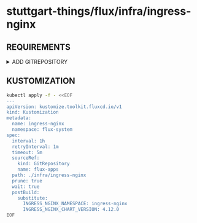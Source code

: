 # stuttgart-things/flux/infra/ingress-nginx

## REQUIREMENTS

<details><summary>ADD GITREPOSITORY</summary>

```bash
kubectl apply -f - <<EOF
apiVersion: source.toolkit.fluxcd.io/v1
kind: GitRepository
metadata:
  name: flux-apps
  namespace: flux-system
spec:
  interval: 1m0s
  ref:
    branch: feature/add-cert-manager
  url: https://github.com/stuttgart-things/flux.git
EOF
```

</details>

## KUSTOMIZATION

```bash
kubectl apply -f - <<EOF
---
apiVersion: kustomize.toolkit.fluxcd.io/v1
kind: Kustomization
metadata:
  name: ingress-nginx
  namespace: flux-system
spec:
  interval: 1h
  retryInterval: 1m
  timeout: 5m
  sourceRef:
    kind: GitRepository
    name: flux-apps
  path: ./infra/ingress-nginx
  prune: true
  wait: true
  postBuild:
    substitute:
      INGRESS_NGINX_NAMESPACE: ingress-nginx
      INGRESS_NGINX_CHART_VERSION: 4.12.0
EOF
```